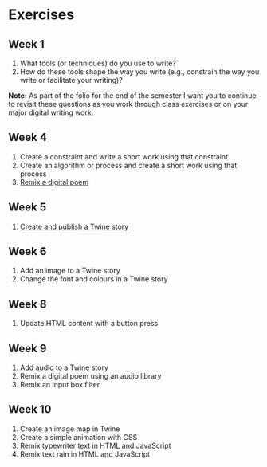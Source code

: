 # Exercises

## Week 1

1. What tools (or techniques) do you use to write?
2. How do these tools shape the way you write (e.g., constrain the way you write or facilitate your writing)?

**Note:** As part of the folio for the end of the semester I want you to continue to revisit these questions as you work through class exercises or on your major digital writing work.

## Week 4

1. Create a constraint and write a short work using that constraint
2. Create an algorithm or process and create a short work using that process
3. [Remix a digital poem](remix-a-digital-poem.md)

## Week 5

1. [Create and publish a Twine story](create-and-publish-a-twine-story.md)

## Week 6

1. Add an image to a Twine story
2. Change the font and colours in a Twine story

## Week 8

1. Update HTML content with a button press

## Week 9

1. Add audio to a Twine story
2. Remix a digital poem using an audio library
3. Remix an input box filter

## Week 10

1. Create an image map in Twine
2. Create a simple animation with CSS
3. Remix typewriter text in HTML and JavaScript
4. Remix text rain in HTML and JavaScript
